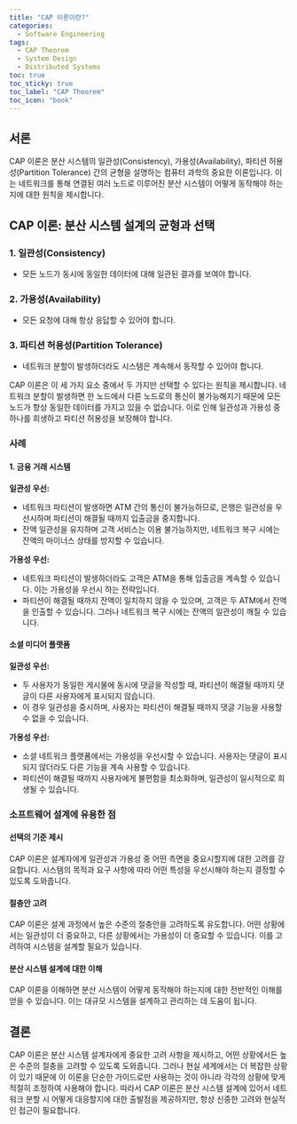 ```yaml
---
title: "CAP 이론이란?"
categories:
  - Software Engineering
tags:
  - CAP Theorem
  - System Design
  - Distributed Systems
toc: true
toc_sticky: true
toc_label: "CAP Theorem"
toc_icon: "book"
---
```


## 서론
CAP 이론은 분산 시스템의 일관성(Consistency), 가용성(Availability), 파티션 허용성(Partition Tolerance) 간의 균형을 설명하는 컴퓨터 과학의 중요한 이론입니다. 이는 네트워크를 통해 연결된 여러 노드로 이루어진 분산 시스템이 어떻게 동작해야 하는지에 대한 원칙을 제시합니다.

## CAP 이론: 분산 시스템 설계의 균형과 선택

### 1. 일관성(Consistency)
- 모든 노드가 동시에 동일한 데이터에 대해 일관된 결과를 보여야 합니다.

### 2. 가용성(Availability)
- 모든 요청에 대해 항상 응답할 수 있어야 합니다.

### 3. 파티션 허용성(Partition Tolerance)
- 네트워크 분할이 발생하더라도 시스템은 계속해서 동작할 수 있어야 합니다.

CAP 이론은 이 세 가지 요소 중에서 두 가지만 선택할 수 있다는 원칙을 제시합니다. 네트워크 분할이 발생하면 한 노드에서 다른 노드로의 통신이 불가능해지기 때문에 모든 노드가 항상 동일한 데이터를 가지고 있을 수 없습니다. 이로 인해 일관성과 가용성 중 하나를 희생하고 파티션 허용성을 보장해야 합니다.

### 사례
#### 1. 금융 거래 시스템

**일관성 우선:**
- 네트워크 파티션이 발생하면 ATM 간의 통신이 불가능하므로, 은행은 일관성을 우선시하며 파티션이 해결될 때까지 입출금을 중지합니다.
- 잔액 일관성을 유지하며 고객 서비스는 이용 불가능하지만, 네트워크 복구 시에는 잔액의 마이너스 상태를 방지할 수 있습니다.

**가용성 우선:**
- 네트워크 파티션이 발생하더라도 고객은 ATM을 통해 입출금을 계속할 수 있습니다. 이는 가용성을 우선시 하는 전략입니다.
- 파티션이 해결될 때까지 잔액이 일치하지 않을 수 있으며, 고객은 두 ATM에서 잔액을 인출할 수 있습니다. 그러나 네트워크 복구 시에는 잔액의 일관성이 깨질 수 있습니다.

#### 소셜 미디어 플랫폼

**일관성 우선:**
- 두 사용자가 동일한 게시물에 동시에 댓글을 작성할 때, 파티션이 해결될 때까지 댓글이 다른 사용자에게 표시되지 않습니다.
- 이 경우 일관성을 중시하며, 사용자는 파티션이 해결될 때까지 댓글 기능을 사용할 수 없을 수 있습니다.

**가용성 우선:**
- 소셜 네트워크 플랫폼에서는 가용성을 우선시할 수 있습니다. 사용자는 댓글이 표시되지 않더라도 다른 기능을 계속 사용할 수 있습니다.
- 파티션이 해결될 때까지 사용자에게 불편함을 최소화하며, 일관성이 일시적으로 희생될 수 있습니다.

### 소프트웨어 설계에 유용한 점

#### 선택의 기준 제시
CAP 이론은 설계자에게 일관성과 가용성 중 어떤 측면을 중요시할지에 대한 고려를 강요합니다. 시스템의 목적과 요구 사항에 따라 어떤 특성을 우선시해야 하는지 결정할 수 있도록 도와줍니다.

#### 절충안 고려
CAP 이론은 설계 과정에서 높은 수준의 절충안을 고려하도록 유도합니다. 어떤 상황에서는 일관성이 더 중요하고, 다른 상황에서는 가용성이 더 중요할 수 있습니다. 이를 고려하여 시스템을 설계할 필요가 있습니다.

#### 분산 시스템 설계에 대한 이해
CAP 이론을 이해하면 분산 시스템이 어떻게 동작해야 하는지에 대한 전반적인 이해를 얻을 수 있습니다. 이는 대규모 시스템을 설계하고 관리하는 데 도움이 됩니다.

## 결론

CAP 이론은 분산 시스템 설계자에게 중요한 고려 사항을 제시하고, 어떤 상황에서든 높은 수준의 절충을 고려할 수 있도록 도와줍니다. 그러나 현실 세계에서는 더 복잡한 상황이 있기 때문에 이 이론을 단순한 가이드로만 사용하는 것이 아니라 각각의 상황에 맞게 적절히 조정하여 사용해야 합니다. 따라서 CAP 이론은 분산 시스템 설계에 있어서 네트워크 분할 시 어떻게 대응할지에 대한 출발점을 제공하지만, 항상 신중한 고려와 현실적인 접근이 필요합니다.
